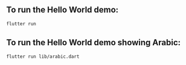 ## To run the Hello World demo:
```sh
flutter run
```
## To run the Hello World demo showing Arabic:
```sh
flutter run lib/arabic.dart
```

